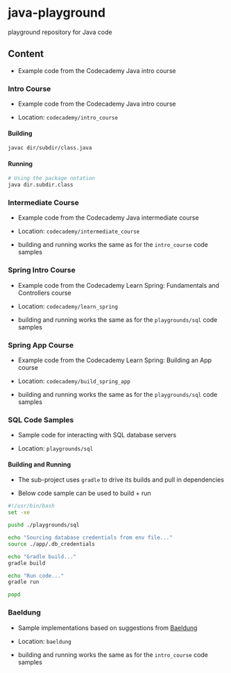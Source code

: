 # java-playground
playground repository for Java code

## Content
* Example code from the Codecademy Java intro course

### Intro Course
* Example code from the Codecademy Java intro course

* Location: `codecademy/intro_course`

#### Building
```bash
javac dir/subdir/class.java
```

#### Running
```bash
# Using the package notation
java dir.subdir.class
```

### Intermediate Course
* Example code from the Codecademy Java intermediate course

* Location: `codecademy/intermediate_course`

* building and running works the same as for the `intro_course` code samples

### Spring Intro Course
* Example code from the Codecademy Learn Spring: Fundamentals and Controllers course

* Location: `codecademy/learn_spring`

* building and running works the same as for the `playgrounds/sql` code samples

### Spring App Course
* Example code from the Codecademy Learn Spring: Building an App course

* Location: `codecademy/build_spring_app`

* building and running works the same as for the `playgrounds/sql` code samples

### SQL Code Samples
* Sample code for interacting with SQL database servers

* Location: `playgrounds/sql` 

#### Building and Running
* The sub-project uses `gradle` to drive its builds and pull in dependencies

* Below code sample can be used to build + run
```bash
#!/usr/bin/bash
set -xe

pushd ./playgrounds/sql

echo "Sourcing database credentials from env file..."
source ./app/.db_credentials

echo "Gradle build..."
gradle build

echo "Run code..."
gradle run

popd
```

### Baeldung
* Sample implementations based on suggestions from [Baeldung](https://www.baeldung.com)

* Location: `baeldung` 

* building and running works the same as for the `intro_course` code samples
